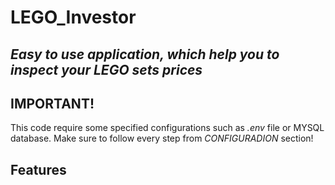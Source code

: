 # LEGO_Investor
## _Easy to use application, which help you to inspect your LEGO sets prices_

##  IMPORTANT!
This code require some specified configurations such as _.env_ file or MYSQL database.
Make sure to follow every step from _CONFIGURADION_ section!

## Features
